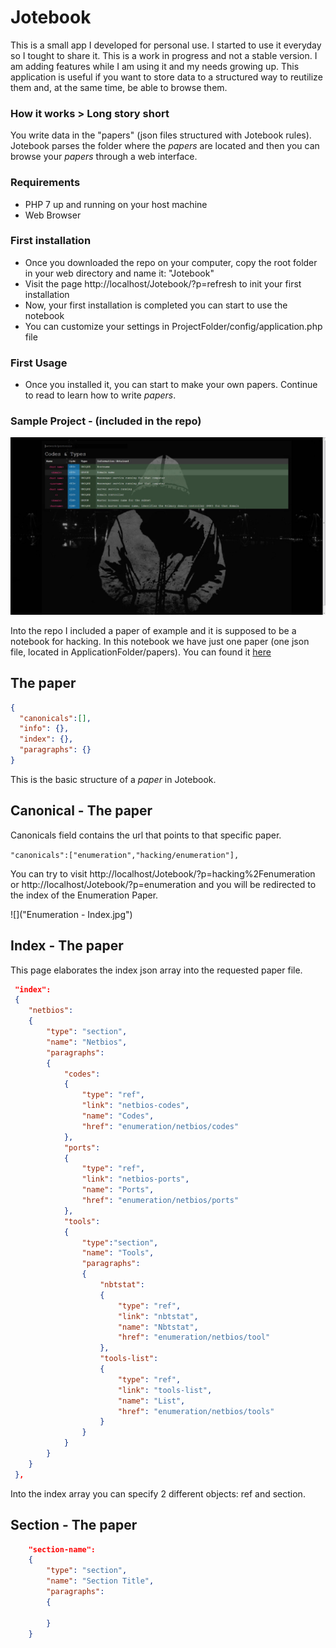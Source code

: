 # Jotebook

This is a small app I developed for personal use. I started to use it everyday so I tought to share it. This is a work in progress and not a stable version. I am adding features while I am using it and my needs growing up.
This application is useful if you want to store data to a structured way to reutilize them and, at the same time, be able to browse them.

### How it works > Long story short

You write data in the "papers" (json files structured with Jotebook rules). Jotebook parses the folder where the *papers* are located and then you can browse your *papers* through a web interface.

### Requirements

* PHP 7 up and running on your host machine
* Web Browser

### First installation

- Once you downloaded the repo on your computer, copy the root folder in your web directory and name it: "Jotebook"
- Visit the page http://localhost/Jotebook/?p=refresh to init your first installation
- Now, your first installation is completed you can start to use the notebook
- You can customize your settings in ProjectFolder/config/application.php file

### First Usage
- Once you installed it, you can start to make your own papers. Continue to read to learn how to write *papers*.

### Sample Project - (included in the repo)

![](Screen.jpg)

Into the repo I included a paper of example and it is supposed to be a notebook for hacking.
In this notebook we have just one paper (one json file, located in ApplicationFolder/papers). You can found it [here](papers/Enumeration.json)

 ## The paper 
 
```json
{
  "canonicals":[],
  "info": {},
  "index": {},
  "paragraphs": {}
}
```

This is the basic structure of a *paper* in Jotebook.

## Canonical - The paper

Canonicals field contains the url that points to that specific paper.

```"canonicals":["enumeration","hacking/enumeration"],```

You can try to visit http://localhost/Jotebook/?p=hacking%2Fenumeration or http://localhost/Jotebook/?p=enumeration
and you will be redirected to the index of the Enumeration Paper.

![]("Enumeration - Index.jpg")

## Index - The paper

This page elaborates the index json array into the requested paper file.

```json
 "index":
 {
	"netbios": 
	{
		"type": "section",
		"name": "Netbios",
		"paragraphs":
		{
			"codes": 
			{
				"type": "ref",
				"link": "netbios-codes",
				"name": "Codes",
				"href": "enumeration/netbios/codes"
			},
			"ports": 
			{
				"type": "ref",
				"link": "netbios-ports",
				"name": "Ports",
				"href": "enumeration/netbios/ports"
			},
			"tools":
			{
				"type":"section",
				"name": "Tools",
				"paragraphs":
				{
					"nbtstat":
					{
						"type": "ref",
						"link": "nbtstat",
						"name": "Nbtstat",
						"href": "enumeration/netbios/tool"
					},
					"tools-list":
					{
						"type": "ref",
						"link": "tools-list",
						"name": "List",
						"href": "enumeration/netbios/tools"
					}
				}
			}
		}
	}
 },
 ```
 
 Into the index array you can specify 2 different objects: ref and section.

## Section - The paper

```json
	"section-name": 
	{
		"type": "section",
		"name": "Section Title",
		"paragraphs":
		{
			
		}
	}
```

